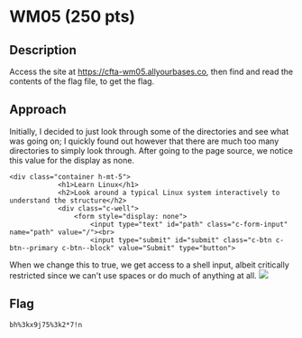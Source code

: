 # WM05 (250 pts)

## Description
Access the site at https://cfta-wm05.allyourbases.co, then find and read the contents of the flag file, to get the flag.

## Approach
Initially, I decided to just look through some of the directories and see what was going on; I quickly found out however that there are much too many directories to simply look through. After going to the page source, we notice this value for the display as none.
```
<div class="container h-mt-5">
            <h1>Learn Linux</h1>
            <h2>Look around a typical Linux system interactively to understand the structure</h2>
            <div class="c-well">
                <form style="display: none">
                    <input type="text" id="path" class="c-form-input" name="path" value="/"><br>
                    <input type="submit" id="submit" class="c-btn c-btn--primary c-btn--block" value="Submit" type="button">
```
When we change this to true, we get access to a shell input, albeit critically restricted since we can't use spaces or do much of anything at all.
![](shellaccess.jpg)




## Flag
`bh%3kx9j75%3k2*7!n`

